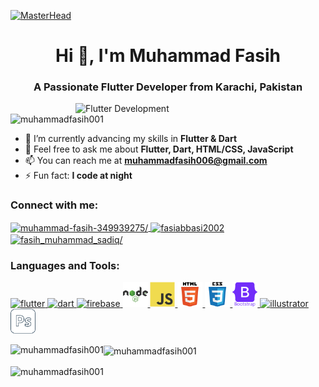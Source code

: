 <!-- Updated Master Head -->
[![MasterHead](https://firebasestorage.googleapis.com/v0/b/flexi-coding.appspot.com/o/flutter_masterhead.gif?alt=media&token=12345678-90ab-cdef-1234-567890abcdef)](https://www.linkedin.com/in/muhammad-fasih-349939275/)
<h1 align="center">Hi 👋, I'm Muhammad Fasih</h1>
<h3 align="center">A Passionate Flutter Developer from Karachi, Pakistan</h3>

<!-- Updated Coding GIF -->
<img align="right" alt="Flutter Development" width="400" src="https://cdn.dribbble.com/users/1708816/screenshots/15637256/media/f9826f0af8a49462f048262a8502035b.gif">

<!-- Profile Views -->
<p align="left">
  <img src="https://komarev.com/ghpvc/?username=muhammadfasih001&label=Profile%20views&color=0e75b6&style=flat" alt="muhammadfasih001" />
</p>

<!-- About Me -->
- 🌱 I’m currently advancing my skills in **Flutter & Dart**
- 💬 Feel free to ask me about **Flutter, Dart, HTML/CSS, JavaScript**
- 📫 You can reach me at **muhammadfasih006@gmail.com**
- ⚡ Fun fact: **I code at night**

<!-- Social Media Links -->
<h3 align="left">Connect with me:</h3>
<p align="left">
  <a href="https://linkedin.com/in/muhammad-fasih-349939275/" target="blank">
    <img align="center" src="https://raw.githubusercontent.com/rahuldkjain/github-profile-readme-generator/master/src/images/icons/Social/linked-in-alt.svg" alt="muhammad-fasih-349939275/" height="30" width="40" />
  </a>
  <a href="https://fb.com/fasiabbasi2002" target="blank">
    <img align="center" src="https://raw.githubusercontent.com/rahuldkjain/github-profile-readme-generator/master/src/images/icons/Social/facebook.svg" alt="fasiabbasi2002" height="30" width="40" />
  </a>
  <a href="https://instagram.com/fasih_muhammad_sadiq/" target="blank">
    <img align="center" src="https://raw.githubusercontent.com/rahuldkjain/github-profile-readme-generator/master/src/images/icons/Social/instagram.svg" alt="fasih_muhammad_sadiq/" height="30" width="40" />
  </a>
</p>

<!-- Languages and Tools -->
<h3 align="left">Languages and Tools:</h3>
<p align="left">
  <a href="https://flutter.dev" target="_blank" rel="noreferrer">
    <img src="https://www.vectorlogo.zone/logos/flutterio/flutterio-icon.svg" alt="flutter" width="40" height="40"/>
  </a>
  <a href="https://dart.dev" target="_blank" rel="noreferrer">
    <img src="https://www.vectorlogo.zone/logos/dartlang/dartlang-icon.svg" alt="dart" width="40" height="40"/>
  </a>
  <a href="https://firebase.google.com/" target="_blank" rel="noreferrer">
    <img src="https://www.vectorlogo.zone/logos/firebase/firebase-icon.svg" alt="firebase" width="40" height="40"/>
  </a>
  <a href="https://nodejs.org" target="_blank" rel="noreferrer">
    <img src="https://raw.githubusercontent.com/devicons/devicon/master/icons/nodejs/nodejs-original-wordmark.svg" alt="nodejs" width="40" height="40"/>
  </a>
  <a href="https://developer.mozilla.org/en-US/docs/Web/JavaScript" target="_blank" rel="noreferrer">
    <img src="https://raw.githubusercontent.com/devicons/devicon/master/icons/javascript/javascript-original.svg" alt="javascript" width="40" height="40"/>
  </a>
  <a href="https://www.w3.org/html/" target="_blank" rel="noreferrer">
    <img src="https://raw.githubusercontent.com/devicons/devicon/master/icons/html5/html5-original-wordmark.svg" alt="html5" width="40" height="40"/>
  </a>
  <a href="https://www.w3schools.com/css/" target="_blank" rel="noreferrer">
    <img src="https://raw.githubusercontent.com/devicons/devicon/master/icons/css3/css3-original-wordmark.svg" alt="css3" width="40" height="40"/>
  </a>
  <a href="https://getbootstrap.com" target="_blank" rel="noreferrer">
    <img src="https://raw.githubusercontent.com/devicons/devicon/master/icons/bootstrap/bootstrap-plain-wordmark.svg" alt="bootstrap" width="40" height="40"/>
  </a>
  <a href="https://www.adobe.com/in/products/illustrator.html" target="_blank" rel="noreferrer">
    <img src="https://www.vectorlogo.zone/logos/adobe_illustrator/adobe_illustrator-icon.svg" alt="illustrator" width="40" height="40"/>
  </a>
  <a href="https://www.photoshop.com/en" target="_blank" rel="noreferrer">
    <img src="https://raw.githubusercontent.com/devicons/devicon/master/icons/photoshop/photoshop-line.svg" alt="photoshop" width="40" height="40"/>
  </a>
</p>

<!-- GitHub Stats -->
<p>
  <img align="left" src="https://github-readme-stats.vercel.app/api/top-langs?username=muhammadfasih001&show_icons=true&locale=en&layout=compact" alt="muhammadfasih001" />
</p>

<p>
  <img align="center" src="https://github-readme-stats.vercel.app/api?username=muhammadfasih001&show_icons=true&locale=en" alt="muhammadfasih001" />
</p>

<p>
  <img align="center" src="https://github-readme-streak-stats.herokuapp.com/?user=muhammadfasih001&" alt="muhammadfasih001" />
</p>
